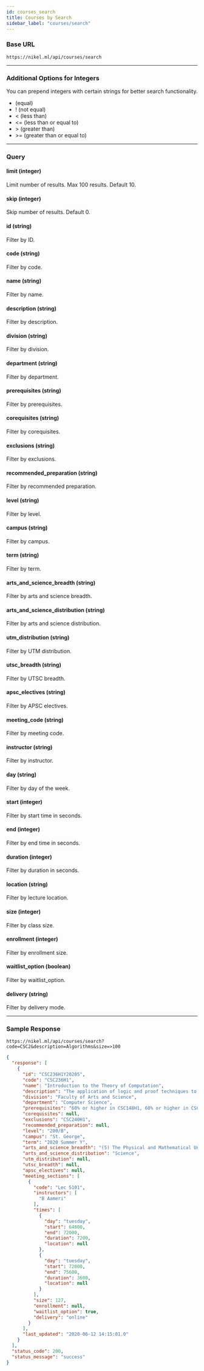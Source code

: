 ```yaml
---
id: courses_search
title: Courses by Search
sidebar_label: "courses/search"
---
```


### Base URL

`https://nikel.ml/api/courses/search`

---

### Additional Options for Integers

You can prepend integers with certain strings for better search functionality.

* (equal)
* ! (not equal)
* < (less than)
* <= (less than or equal to)
* \> (greater than) 
* \>= (greater than or equal to)

---

### Query

#### limit (integer)

Limit number of results. Max 100 results. Default 10.

#### skip (integer)

Skip number of results. Default 0.

#### id (string)

Filter by ID.

#### code (string)

Filter by code.

#### name (string)

Filter by name.

#### description (string)

Filter by description.

#### division (string)

Filter by division.

#### department (string)

Filter by department.

#### prerequisites (string)

Filter by prerequisites.

#### corequisites (string)

Filter by corequisites.

#### exclusions (string)

Filter by exclusions.

#### recommended_preparation (string)

Filter by recommended preparation.

#### level (string)

Filter by level.

#### campus (string)

Filter by campus.

#### term (string)

Filter by term.

#### arts_and_science_breadth (string)

Filter by arts and science breadth.

#### arts_and_science_distribution (string)

Filter by arts and science distribution.

#### utm_distribution (string)

Filter by UTM distribution.

#### utsc_breadth (string)

Filter by UTSC breadth.

#### apsc_electives (string)

Filter by APSC electives.

#### meeting_code (string)

Filter by meeting code.

#### instructor (string)

Filter by instructor.

#### day (string)

Filter by day of the week.

#### start (integer)

Filter by start time in seconds.

#### end (integer)

Filter by end time in seconds.

#### duration (integer)

Filter by duration in seconds.

#### location (string)

Filter by lecture location.

#### size (integer)

Filter by class size.

#### enrollment (integer)

Filter by enrollment size.

#### waitlist_option (boolean)

Filter by waitlist_option.

#### delivery (string)

Filter by delivery mode.

---

### Sample Response

`https://nikel.ml/api/courses/search?code=CSC2&description=Algorithms&size=>100`

```json
{
  "response": [
    {
      "id": "CSC236H1Y20205",
      "code": "CSC236H1",
      "name": "Introduction to the Theory of Computation",
      "description": "The application of logic and proof techniques to Computer Science. Mathematical induction; correctness proofs for iterative and recursive algorithms; recurrence equations and their solutions; introduction to automata and formal languages. This course assumes university-level experience with proof techniques and algorithmic complexity as provided by CSC165H1. Very strong students who already have this experience (e.g. successful completion of MAT157Y1) may consult the undergraduate office about proceeding directly into CSC236H1 or CSC240H1.",
      "division": "Faculty of Arts and Science",
      "department": "Computer Science",
      "prerequisites": "60% or higher in CSC148H1, 60% or higher in CSC165H1 (Please note: The minimum prerequisite grade in CSC148H1 and CSC165H1/CSC240H1 is lower than the minimum grade for program admission in Computer Science. If you take this course when your grade in CSC165H1/CSC240H1 is lower than the requirement for program admission, you will be unable to enrol in a Computer Science program. If you hope to enrol in a Computer Science program in future, please ensure that you satisfy the program admission grade requirements in CSC165H1/CSC240H1 before completing CSC236H1. Students will not be permitted to retake CSC165H1 after completing CSC236H1.)",
      "corequisites": null,
      "exclusions": "CSC240H1",
      "recommended_preparation": null,
      "level": "200/B",
      "campus": "St. George",
      "term": "2020 Summer Y",
      "arts_and_science_breadth": "(5) The Physical and Mathematical Universes",
      "arts_and_science_distribution": "Science",
      "utm_distribution": null,
      "utsc_breadth": null,
      "apsc_electives": null,
      "meeting_sections": [
        {
          "code": "Lec 5101",
          "instructors": [
            "B Aameri"
          ],
          "times": [
            {
              "day": "tuesday",
              "start": 64800,
              "end": 72000,
              "duration": 7200,
              "location": null
            },
            {
              "day": "tuesday",
              "start": 72000,
              "end": 75600,
              "duration": 3600,
              "location": null
            }
          ],
          "size": 127,
          "enrollment": null,
          "waitlist_option": true,
          "delivery": "online"
        }
      ],
      "last_updated": "2020-06-12 14:15:01.0"
    }
  ],
  "status_code": 200,
  "status_message": "success"
}
```